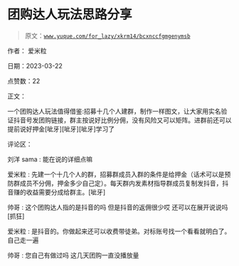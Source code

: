 # 团购达人玩法思路分享

> 原文：[`www.yuque.com/for_lazy/xkrm14/bcxnccfgmgenymsb`](https://www.yuque.com/for_lazy/xkrm14/bcxnccfgmgenymsb)

作者： 爱米粒

日期：2023-03-22

点赞数：22

正文：

一个团购达人玩法值得借鉴:招募十几个人建群，制作一样图文，让大家用实名验证抖音号发团购链接，群主按说好比例分佣，没有风险又可以矩阵。进群前还可以提前说好押金[呲牙][呲牙][呲牙]学习了

评论区：

刘洋 sama : 能在说的详细点嘛

爱米粒 : 先建一个十几个人的群，招募群成员入群的条件是给押金（话术可以是预防群成员不分佣，押金多少自己定）。每天群内发素材指导群成员复制发抖音，抖音赚的收益需要分成给群主。[呲牙]

帅哥 : 这个团购达人指的是抖音的吗 但是抖音的返佣很少哎 还可以在展开说说吗 [抓狂]

爱米粒 : 是抖音的。你做起来还可以收费带徒弟。对标账号找一个看看就明白了。自己走一遍

帅哥 : 您自己有做过吗 这几天团购一直没播放量



